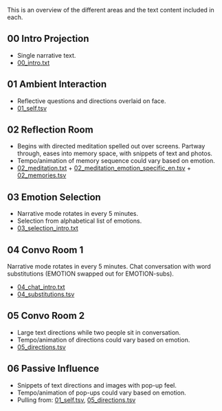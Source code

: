 This is an overview of the different areas and the text content included in each.

## 00 Intro Projection
* Single narrative text.
* [00_intro.txt](00_intro_en.txt)

## 01 Ambient Interaction 
* Reflective questions and directions overlaid on face.
* [01_self.tsv](01_self_en.tsv)

## 02 Reflection Room
* Begins with directed meditation spelled out over screens. Partway through, eases into memory space, with snippets of text and photos.
* Tempo/animation of memory sequence could vary based on emotion.
* [02_meditation.txt](02_meditation_en.txt) + [02_meditation_emotion_specific_en.tsv](02_meditation_emotion_specific.tsv) + [02_memories.tsv](02_memories_en.tsv)

## 03 Emotion Selection
* Narrative mode rotates in every 5 minutes.
* Selection from alphabetical list of emotions.
* [03_selection_intro.txt](03_selection_intro_en.txt)

## 04 Convo Room 1
Narrative mode rotates in every 5 minutes. Chat conversation with word substitutions (EMOTION swapped out for EMOTION-subs).
* [04_chat_intro.txt](04_convo1_intro_en.txt)
* [04_substitutions.tsv](04_substitutions_en.tsv)

## 05 Convo Room 2
* Large text directions while two people sit in conversation.
* Tempo/animation of directions could vary based on emotion.
* [05_directions.tsv](05_directions_en.tsv)

## 06 Passive Influence
* Snippets of text directions and images with pop-up feel.
* Tempo/animation of pop-ups could vary based on emotion.
* Pulling from: [01_self.tsv](01_self_en.tsv), [05_directions.tsv](05_directions_en.tsv)
